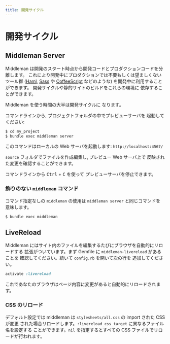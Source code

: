 ```yaml
---
title: 開発サイクル
---
```


# 開発サイクル

## Middleman Server

Middleman は開発のスタート時点から開発コードとプロダクションコードを分離します。
これにより開発中にプロダクションでは不要もしくは望ましくないツール群
([Haml], [Sass] や [CoffeeScript] などのような) を開発中に利用することができます。
開発サイクルや静的サイトのビルドをこれらの環境に
依存することができます。

Middleman を使う時間の大半は開発サイクルに
なります。

コマンドラインから, プロジェクトフォルダの中でプレビューサーバを
起動してください:

```bash
$ cd my_project
$ bundle exec middleman server
```

このコマンドはローカルの Web サーバを起動します: `http://localhost:4567/`

`source` フォルダでファイルを作成編集し, プレビュー Web サーバ上で
反映された変更を確認することができます。

コマンドラインから <kbd>Ctrl</kbd> + <kbd>C</kbd> を使って
プレビューサーバを停止できます。

### 飾りのない `middleman` コマンド

コマンド指定なしの `middleman` の使用は `middleman server` と同じコマンドを
意味します。

```bash
$ bundle exec middleman
```

## LiveReload

Middleman にはサイト内のファイルを編集するたびにブラウザを自動的にリロードする
拡張がついています。まず Gemfile に `middleman-livereload` があることを
確認してください。続いて `config.rb` を開いて次の行を
追加してください。

```ruby
activate :livereload
```

これであなたのブラウザはページ内容に変更があると自動的にリロードされます。

### CSS のリロード

デフォルト設定では middleman は `stylesheets/all.css` の import された CSS が変更
された場合リロードします。`:livereload_css_target` に異なるファイル名を設定する
ことができます。`nil` を指定するとすべての CSS ファイルでリロードが行われます。

  [Haml]: http://haml.info
  [Sass]: http://sass-lang.com
  [CoffeeScript]: http://coffeescript.org/
